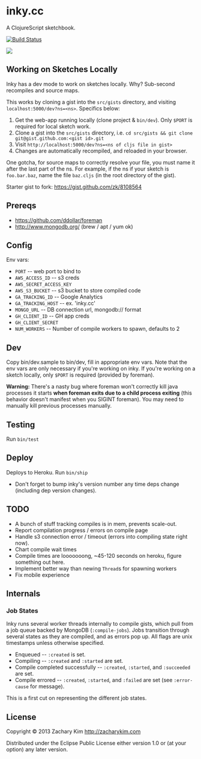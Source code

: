 # inky.cc

A ClojureScript sketchbook.

[![Build Status](https://travis-ci.org/zkim/nsfw.png)](https://travis-ci.org/zk/inky)

![](http://f.cl.ly/items/3N443a2i1m0j21053A3N/Screen%20Shot%202013-12-23%20at%203.45.41%20PM.png)


## Working on Sketches Locally

Inky has a dev mode to work on sketches locally. Why? Sub-second
recompiles and source maps.

This works by cloning a gist into the `src/gists` directory, and
visiting `localhost:5000/dev?ns=<ns>`. Specifics below:

1. Get the web-app running locally (clone project & `bin/dev`). Only
   `$PORT` is required for local sketch work.
2. Clone a gist into the `src/gists` directory, i.e. `cd src/gists &&
   git clone git@gist.github.com:<gist id>.git`
3. Visit `http://localhost:5000/dev?ns=<ns of cljs file in gist>`
4. Changes are automatically recompiled, and reloaded in your browser.

One gotcha, for source maps to correctly resolve your file, you must
name it after the last part of the ns. For example, if the ns if your
sketch is `foo.bar.baz`, name the file `baz.cljs` (in the root
directory of the gist).

Starter gist to fork: https://gist.github.com/zk/8108564


## Prereqs

* https://github.com/ddollar/foreman
* http://www.mongodb.org/ (brew / apt / yum ok)


## Config

Env vars:

* `PORT` -- web port to bind to
* `AWS_ACCESS_ID` -- s3 creds
* `AWS_SECRET_ACCESS_KEY`
* `AWS_S3_BUCKET` -- s3 bucket to store compiled code
* `GA_TRACKING_ID` -- Google Analytics
* `GA_TRACKING_HOST` -- ex. 'inky.cc'
* `MONGO_URL` -- DB connection url, mongodb:// format
* `GH_CLIENT_ID` -- GH app creds
* `GH_CLIENT_SECRET`
* `NUM_WORKERS` -- Number of compile workers to spawn, defaults to 2


## Dev

Copy bin/dev.sample to bin/dev, fill in appropriate env vars. Note that the env vars are only necessary if you're working on inky. If you're working on a sketch locally, only `$PORT` is required (provided by foreman).

**Warning:** There's a nasty bug where foreman won't correctly kill java processes it starts **when foreman exits due to a child process exiting** (this behavior doesn't manifest when you SIGINT foreman). You may need to manually kill previous processes manually.


## Testing

Run `bin/test`


## Deploy

Deploys to Heroku. Run `bin/ship`

* Don't forget to bump inky's version number any time deps change
  (including dep version changes).


## TODO

* A bunch of stuff tracking compiles is in mem, prevents scale-out.
* Report compilation progress / errors on compile page
* Handle s3 connection error / timeout (errors into compiling state
  right now).
* Chart compile wait times
* Compile times are looooooong, ~45-120 seconds on heroku, figure
  something out here.
* Implement better way than newing `Thread`s for spawning workers
* Fix mobile experience


## Internals

### Job States

Inky runs several worker threads internally to compile gists, which
pull from a job queue backed by MongoDB (`:compile-jobs`). Jobs
transition through several states as they are compiled, and as errors
pop up. All flags are unix timestamps unless otherwise specified.

* Enqueued -- `:created` is set.
* Compiling -- `:created` and `:started` are set.
* Compile completed successfully -- `:created`, `:started`, and
  `:succeeded` are set.
* Compile errored -- `:created`, `:started`, and `:failed` are set
  (see `:error-cause` for message).

This is a first cut on representing the different job states.


## License

Copyright © 2013 Zachary Kim http://zacharykim.com

Distributed under the Eclipse Public License either version 1.0 or (at
your option) any later version.
